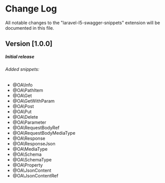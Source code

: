 # Change Log

All notable changes to the "laravel-l5-swagger-snippets" extension will be documented in this file.

## Version [1.0.0]
##### Initial release
###### Added snippets:
 - @OA\Info
 - @OA\PathItem
 - @OA\Get
 - @OA\GetWithParam
 - @OA\Post
 - @OA\Put
 - @OA\Delete
 - @OA\Parameter
 - @OA\RequestBodyRef
 - @OA\RequestBodyMediaType
 - @OA\Response
 - @OA\ResponseJson
 - @OA\MediaType
 - @OA\Schema
 - @OA\SchemaType
 - @OA\Property
 - @OA\JsonContent
 - @OA\JsonContentRef
